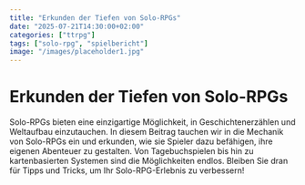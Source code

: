 ```yaml
---
title: "Erkunden der Tiefen von Solo-RPGs"
date: "2025-07-21T14:30:00+02:00"
categories: ["ttrpg"]
tags: ["solo-rpg", "spielbericht"]
image: "/images/placeholder1.jpg"
---
```


# Erkunden der Tiefen von Solo-RPGs

Solo-RPGs bieten eine einzigartige Möglichkeit, in Geschichtenerzählen und Weltaufbau einzutauchen. In diesem Beitrag tauchen wir in die Mechanik von Solo-RPGs ein und erkunden, wie sie Spieler dazu befähigen, ihre eigenen Abenteuer zu gestalten. Von Tagebuchspielen bis hin zu kartenbasierten Systemen sind die Möglichkeiten endlos. Bleiben Sie dran für Tipps und Tricks, um Ihr Solo-RPG-Erlebnis zu verbessern!

